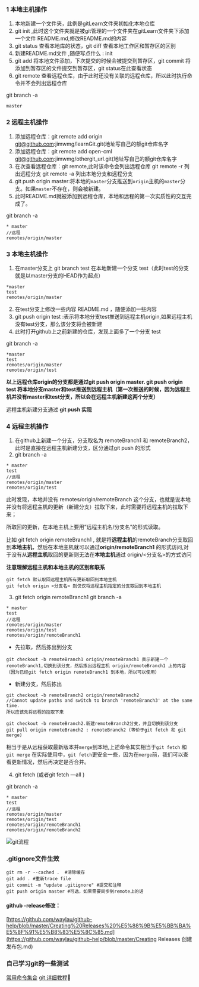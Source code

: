### 1 本地主机操作
1. 本地新建一个文件夹，此例是gitLearn文件夹初始化本地仓库 
2. git init ,此时这个文件夹就是被git管理的一个文件夹在gitLearn文件夹下添加一个文件 README.md,修改README.md的内容
3. git status 查看本地库的状态，git diff 查看本地工作区和暂存区的区别
4. 新建README.md文件 ,随便写点什么 : init 
5. git add 将本地文件添加，下次提交的时候会被提交到暂存区，git commit 将添加到暂存区的文件提交到暂存区，git status在此查看状态
6. git remote 查看远程仓库，由于此时还没有关联的远程仓库，所以此时执行命令并不会列出远程仓库

git branch -a

```
master
```

### 2 远程主机操作 

1. 添加远程仓库：git remote add origin git@github.com:jimwmg/learnGit.git(地址写自己的额git仓库名字
2. 添加远程仓库：git remote add open-cml  git@github.com:jimwmg/othergit_url.git(地址写自己的额git仓库名字
3. 在次查看远程仓库：git remote,此时该命令会列出远程仓库 git remote -r 列出远程分支  git remote -a 列出本地分支和远程分支
4. git push origin master:将本地的`master`分支推送到`origin`主机的`master`分支。如果`master`不存在，则会被新建。
5. 此时README.md就被添加到远程仓库，本地和远程的第一次实质性的交互完成了。

git branch -a

```
* master
//远程
remotes/origin/master
```

### 3 本地主机操作

1. 在master分支上 git branch test 在本地新建一个分支 test（此时test的分支就是以master分支的HEAD作为起点）

```
*master
test
remotes/origin/master
```

2. 在test分支上修改一些内容 README.md ，随便添加一些内容
3. git push origin test :表示将本地分支test推送到远程主机origin,如果远程主机没有test分支，那么该分支将会被新建
4. 此时打开github上之前新建的仓库，发现上面多了一个分支 test

git branch -a

```
*master
test
remotes/origin/master
remotes/origin/test
```

**以上远程仓库origin的分支都是通过git push origin master.   git push origin test  将本地分支master和test推送到远程主机（第一次推送的时候，因为远程主机并没有master和test分支，所以会在远程主机新建这两个分支）**

远程主机新建分支通过 **git push 实现**

### 4 远程主机操作

1. 在github上新建一个分支，分支取名为  remoteBranch1 和 remoteBranch2，此时是直接在远程主机新建分支，区分通过git push 的形式
2. git branch -a 

```
* master
test
//远程
remotes/origin/master
remotes/origin/test
```

此时发现，本地并没有  remotes/origin/remoteBranch 这个分支，也就是说本地并没有将远程主机的更新（新建分支）拉取下来，此时需要将远程主机的拉取下来；

所取回的更新，在本地主机上要用”远程主机名/分支名”的形式读取。

比如 git fetch origin remoteBranch1 , 就是将**远程主机**的remoteBranch分支取回到**本地主机**，然后在本地主机就可以通过**origin/remoteBranch1** 的形式访问,对于没有从**远程主机**取回的更新则无法在**本地主机**通过 origin/<分支名>的方式访问

**注意理解远程主机和本地主机的区别和联系**

```
git fetch 默认取回远程主机所有更新取回到本地主机
git fetch origin <分支名> 则仅仅将远程主机指定的分支取回到本地主机
```

3. git fetch origin remoteBranch1    git branch -a


```
* master
test
//远程
remotes/origin/master
remotes/origin/test
remotes/origin/remoteBranch1
```

* 先拉取，然后拣出到分支

```
git checkout -b remoteBranch1 origin/remoteBranch1 表示新建一个remoteBranch1,切换到该分支，然后拣出远程主机 origin/remoteBranch1 上的内容 （因为已经git fetch origin remoteBranch1 到本地，所以可以使用）
```

* 新建分支，然后拣出

```
git checkout -b remoteBranch2 origin/remoteBranch2 
//Cannot update paths and switch to branch 'remoteBranch3' at the same time.
所以应该先将远程的拉取下来
```

```
git checkout -b remoteBranch2.新建remoteBranch2分支，并且切换到该分支
git pull origin remoteBranch2 : remoteBranch2 (等价于git fetch 和 git merge)
```

相当于是从远程获取最新版本并`merge`到本地,上述命令其实相当于`git fetch` 和 `git merge`
在实际使用中，`git fetch`更安全一些，因为在`merge`前，我们可以查看更新情况，然后再决定是否合并。

4. git fetch (或者git fetch —all )

git branch -a

```
* master
test
//远程
remotes/origin/master
remotes/origin/test
remotes/origin/remoteBranch1 
remotes/origin/remoteBranch2
```



![git流程](../../img/git.jpg)



### .gitignore文件生效

```
git rm -r --cached .  #清除缓存
git add . #重新trace file
git commit -m "update .gitignore" #提交和注释
git push origin master #可选，如果需要同步到remote上的话

```

#### github -release修改：

[https://github.com/waylau/github-help/blob/master/Creating%20Releases%20%E5%88%9B%E5%BB%BA%E5%8F%91%E5%B8%83%E5%8C%85.md](https://github.com/waylau/github-help/blob/master/Creating Releases 创建发布包.md)

### 自己学习git的一些测试

[常用命令集合](https://github.com/jimwmg/JiM-Blog/blob/master/JavaScript/%E6%9E%84%E5%BB%BA%E5%B7%A5%E5%85%B7/007git%E5%91%BD%E4%BB%A4%20.md)
[git 详细教程](https://www.yiibai.com/git/git_commit.html)
